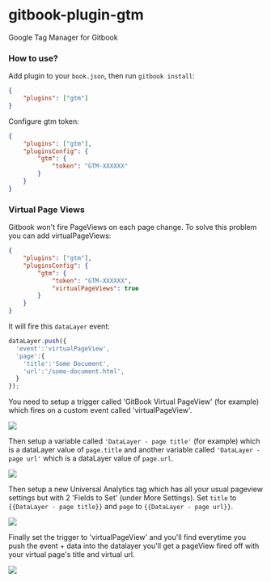 # gitbook-plugin-gtm
Google Tag Manager for Gitbook

### How to use?

Add plugin to your `book.json`, then run `gitbook install`:

```json
{
    "plugins": ["gtm"]
}
```

Configure gtm token:

```json
{
    "plugins": ["gtm"],
    "pluginsConfig": {
        "gtm": {
            "token": "GTM-XXXXXX"
        }
    }
}
```

### Virtual Page Views

Gitbook won't fire PageViews on each page change. To solve this problem you can add virtualPageViews:

```json
{
    "plugins": ["gtm"],
    "pluginsConfig": {
        "gtm": {
            "token": "GTM-XXXXXX",
            "virtualPageViews": true
        }
    }
}
```

It will fire this `dataLayer` event:

```javascript
dataLayer.push({
  'event':'virtualPageView',
  'page':{
    'title':'Some Document',
    'url':'/some-document.html',
  }
});
```

You need to setup a trigger called 'GitBook Virtual PageView' (for example) which fires on a custom event called 'virtualPageView'.

![](https://github.com/luisherranz/gitbook-plugin-gtm/raw/master/trigger.png)

Then setup a variable called `'DataLayer - page title'` (for example) which is a dataLayer value of `page.title` and another variable called `'DataLayer - page url'` which is a dataLayer value of `page.url`.

![](https://github.com/luisherranz/gitbook-plugin-gtm/raw/master/add-variable.png)

Then setup a new Universal Analytics tag which has all your usual pageview settings but with 2 'Fields to Set' (under More Settings). Set `title` to `{{DataLayer - page title}}` and `page` to `{{DataLayer - page url}}`.

![](https://github.com/luisherranz/gitbook-plugin-gtm/raw/master/fields.png)

Finally set the trigger to 'virtualPageView' and you'll find everytime you push the event + data into the datalayer you'll get a pageView fired off with your virtual page's title and virtual url.

![](https://github.com/luisherranz/gitbook-plugin-gtm/raw/master/tag.png)
